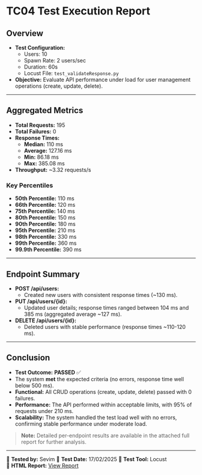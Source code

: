 # TC04 Test Execution Report

## Overview
- **Test Configuration:**  
  - Users: 10  
  - Spawn Rate: 2 users/sec  
  - Duration: 60s  
  - Locust File: `test_validateResponse.py`
- **Objective:** Evaluate API performance under load for user management operations (create, update, delete).

---

## Aggregated Metrics
- **Total Requests:** 195  
- **Total Failures:** 0  
- **Response Times:**  
  - **Median:** 110 ms  
  - **Average:** 127.16 ms  
  - **Min:** 86.18 ms  
  - **Max:** 385.08 ms  
- **Throughput:** ~3.32 requests/s

### Key Percentiles
- **50th Percentile:** 110 ms  
- **66th Percentile:** 120 ms  
- **75th Percentile:** 140 ms  
- **80th Percentile:** 150 ms  
- **90th Percentile:** 180 ms  
- **95th Percentile:** 210 ms  
- **98th Percentile:** 330 ms  
- **99th Percentile:** 360 ms  
- **99.9th Percentile:** 390 ms

---

## Endpoint Summary
- **POST /api/users:**  
  - Created new users with consistent response times (~130 ms).
- **PUT /api/users/{id}:**  
  - Updated user details; response times ranged between 104 ms and 385 ms (aggregated average ~127 ms).
- **DELETE /api/users/{id}:**  
  - Deleted users with stable performance (response times ~110-120 ms).

---

## Conclusion 
- **Test Outcome:** **PASSED** ✅
- The system **met** the expected criteria (no errors, response time well below 500 ms).
- **Functional:** All CRUD operations (create, update, delete) passed with 0 failures.
- **Performance:** The API performed within acceptable limits, with 95% of requests under 210 ms.
- **Scalability:** The system handled the test load well with no errors, confirming stable performance under moderate load.

> **Note:** Detailed per-endpoint results are available in the attached full report for further analysis.

---

📌 **Tested by:** Sevim
📆 **Test Date:** 17/02/2025 
🔎 **Test Tool:** Locust  
📝 **HTML Report:** [View Report](performance_reports/2025-02-17_12-41-46/report.html)
